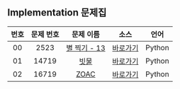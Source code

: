 ## Implementation 문제집

| 번호  | 문제 번호 |                      문제 이름                       |         소스         |  언어  |
| :---: | :-------: | :--------------------------------------------------: | :------------------: | :----: |
|  00   |   2523    | [별 찍기 - 13](https://www.acmicpc.net/problem/2523) | [바로가기](../2523)  | Python |
|  01   |   14719   |    [빗물](https://www.acmicpc.net/problem/14719)     | [바로가기](../14719) | Python |
|  02   |   16719   |    [ZOAC](https://www.acmicpc.net/problem/16719)     | [바로가기](../16719) | Python |
